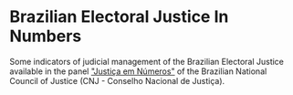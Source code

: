 # Brazilian Electoral Justice In Numbers

Some indicators of judicial management of the Brazilian Electoral Justice available 
in the panel ["Justiça em Números"](https://paineis.cnj.jus.br/QvAJAXZfc/opendoc.htm?document=qvw_l%2FPainelCNJ.qvw&host=QVS%40neodimio03&anonymous=true&sheet=shResumoDespFT) 
of the Brazilian National Council of Justice (CNJ - Conselho Nacional de Justiça).
 